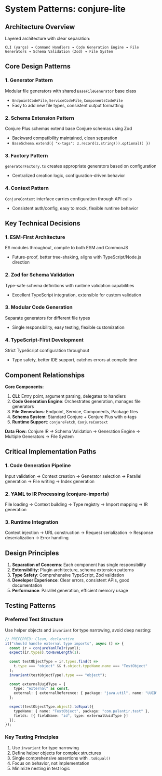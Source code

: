 # System Patterns: conjure-lite

## Architecture Overview
Layered architecture with clear separation:
```
CLI (yargs) → Command Handlers → Code Generation Engine → File Generators → Schema Validation (Zod) → File System
```

## Core Design Patterns

### 1. Generator Pattern
Modular file generators with shared `BaseFileGenerator` base class
- `EndpointCodeFile`, `ServiceCodeFile`, `ComponentsCodeFile`
- Easy to add new file types, consistent output formatting

### 2. Schema Extension Pattern
Conjure Plus schemas extend base Conjure schemas using Zod
- Backward compatibility maintained, clean separation
- `BaseSchema.extend({ "x-tags": z.record(z.string()).optional() })`

### 3. Factory Pattern
`generatorFactory.ts` creates appropriate generators based on configuration
- Centralized creation logic, configuration-driven behavior

### 4. Context Pattern
`ConjureContext` interface carries configuration through API calls
- Consistent auth/config, easy to mock, flexible runtime behavior

## Key Technical Decisions

### 1. ESM-First Architecture
ES modules throughout, compile to both ESM and CommonJS
- Future-proof, better tree-shaking, aligns with TypeScript/Node.js direction

### 2. Zod for Schema Validation
Type-safe schema definitions with runtime validation capabilities
- Excellent TypeScript integration, extensible for custom validation

### 3. Modular Code Generation
Separate generators for different file types
- Single responsibility, easy testing, flexible customization

### 4. TypeScript-First Development
Strict TypeScript configuration throughout
- Type safety, better IDE support, catches errors at compile time

## Component Relationships

**Core Components:**
1. **CLI**: Entry point, argument parsing, delegates to handlers
2. **Code Generation Engine**: Orchestrates generation, manages file generators
3. **File Generators**: Endpoint, Service, Components, Package files
4. **Schema System**: Standard Conjure + Conjure Plus with x-tags
5. **Runtime Support**: `conjureFetch`, `ConjureContext`

**Data Flow:** Conjure IR → Schema Validation → Generation Engine → Multiple Generators → File System

## Critical Implementation Paths

### 1. Code Generation Pipeline
Input validation → Context creation → Generator selection → Parallel generation → File writing → Index generation

### 2. YAML to IR Processing (conjure-imports)
File loading → Context building → Type registry → Import mapping → IR generation

### 3. Runtime Integration
Context injection → URL construction → Request serialization → Response deserialization → Error handling

## Design Principles
1. **Separation of Concerns**: Each component has single responsibility
2. **Extensibility**: Plugin architecture, schema extension patterns
3. **Type Safety**: Comprehensive TypeScript, Zod validation
4. **Developer Experience**: Clear errors, consistent APIs, good documentation
5. **Performance**: Parallel generation, efficient memory usage

## Testing Patterns

### Preferred Test Structure
Use helper objects and `invariant` for type narrowing, avoid deep nesting:

```typescript
// PREFERRED: Clean, declarative
it("should handle external type imports", async () => {
  const ir = conjureYamlToIr(yaml);
  expect(ir.types).toHaveLength(1);
  
  const testObjectType = ir.types.find(t => 
    t.type === "object" && t.object.typeName.name === "TestObject"
  );
  invariant(testObjectType?.type === "object");
  
  const externalUuidType = {
    type: "external" as const,
    external: { externalReference: { package: "java.util", name: "UUID" }, fallback: primitiveStringType }
  };
  
  expect(testObjectType.object).toEqual({
    typeName: { name: "TestObject", package: "com.palantir.test" },
    fields: [{ fieldName: "id", type: externalUuidType }]
  });
});
```

### Key Testing Principles
1. Use `invariant` for type narrowing
2. Define helper objects for complex structures
3. Single comprehensive assertions with `.toEqual()`
4. Focus on behavior, not implementation
5. Minimize nesting in test logic
